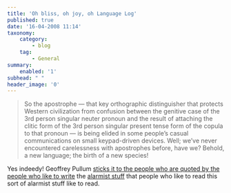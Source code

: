 ```yaml
---
title: 'Oh bliss, oh joy, oh Language Log'
published: true
date: '16-04-2008 11:14'
taxonomy:
    category:
        - blog
    tag:
        - General
summary:
    enabled: '1'
subhead: " "
header_image: '0'
---
```


> So the apostrophe — that key orthographic distinguisher that protects Western civilization from confusion between the genitive case of the 3rd person singular neuter pronoun and the result of attaching the clitic form of the 3rd person singular present tense form of the copula to that pronoun — is being elided in some people’s casual communications on small keypad-driven devices. Well; we’ve never encountered carelessness with apostrophes before, have we? Behold, a new language; the birth of a new species!

Yes indeedy! Geoffrey Pullum [sticks it to the people who are quoted by the people who like to write](https://languagelog.ldc.upenn.edu/nll/?p=44) the [alarmist stuff](https://www.economist.com/special-report/2008/04/12/homo-mobilis) that people who like to read this sort of alarmist stuff like to read.
